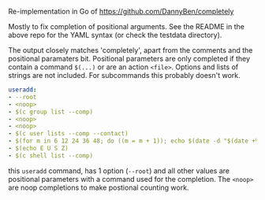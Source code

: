 Re-implementation in Go of https://github.com/DannyBen/completely

Mostly to fix completion of positional arguments. See the README in the above repo for the YAML syntax (or
check the testdata directory).

The output closely matches 'completely', apart from the comments and the positional paramaters bit.
Positional parameters are only completed if they contain a command `$(...)` or are an action
`<file>`. Options and lists of strings are not included. For subcommands this probably doesn't work.

~~~ yaml
useradd:
- --root
- <noop>
- $(c group list --comp)
- <noop>
- <noop>
- $(c user lists --comp --contact)
- $(for m in 6 12 24 36 48; do ((m = m + 1)); echo $(date -d "$(date +%Y-%m-1) $m month" +%Y-%m-%d); done)
- $(echo E U S Z)
- $(c shell list --comp)
~~~

this `useradd` command, has 1 option (`--root`) and all other values are positional parameters with
a command used for the completion. The `<noop>` are noop completions to make postional counting
work.
